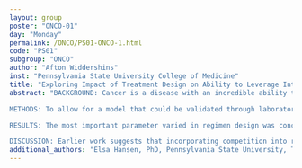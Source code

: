 ```yaml
---
layout: group
poster: "ONCO-01"
day: "Monday"
permalink: /ONCO/PS01-ONCO-1.html
code: "PS01"
subgroup: "ONCO"
author: "Afton Widdershins"
inst: "Pennsylvania State University College of Medicine"
title: "Exploring Impact of Treatment Design on Ability to Leverage Intratumor Competition and Control Multiply Resistant Populations."
abstract: "BACKGROUND: Cancer is a disease with an incredible ability to adapt when exposed to clinical treatment. This evolution of resistance presents a real challenge to the long-term success of treatments like targeted therapies. Taking into account tumor evolutionary dynamics like inter-clonal competition could provide insight to how to design therapies to best utilize the drugs that are already available to clinicians.

METHODS: To allow for a model that could be validated through laboratory work, we worked with an ordinary differential equation (ODE) system of an in vitro cell population approximating a heterogeneous tumor. The ODE system is composed of four individual cell populations that respond to two drugs, with one cell population being fully susceptible, one being fully resistant, and the other two populations being resistant to one or the other drug. Competition and growth are modeled through the logistic growth term, while cell death is based on each drug’s concentration. Three different regimen categories were simulated using MATLAB – alternation, combination, and sequential. In order to explore fully explore different regimen designs, drug concentration was varied in all of the regimens, while the ratio between the two drugs was varied in the combination regimen settings and the frequency of alternation was varied in the alternation settings. The population parameters of total initial cell burden and the ratios between susceptible and various resistant populations were also varied to explore patient impact on regimen effectiveness. A regimen’s ability to control a population was defined as how long it could maintain the population below a chosen threshold less than the carrying capacity of the system. The regimens were then analyzed for their ability to control both the fully resistant population and the total population and compared to the control achieved by minimal and maximal competition scenarios established by previous work.

RESULTS: The most important parameter varied in regimen design was concentration, as alternation and combination regimens with the same total concentration achieved grossly similar population control. In terms of the impact of alternation frequency, daily and weekly alternation had similar control of the fully resistant population and total population. Longer frequency alternations, like monthly, achieved better fully resistant control but had worse total population control. 

DISCUSSION: Earlier work suggests that incorporating competition into regimen design could extend control of a tumor population, though the similarities between the performance of different regimens suggests that maintaining a certain level of competition is more important than the method used to manage the population. However, this resemblance may be attributable to the simplicity of the model and the lack of consideration of consequences like toxicity for each regimen or of tumor abilities like mutation. Future work would include analysis to see if inclusion of more complex pharmacokinetics or more complex cell behaviors significantly change these results."
additional_authors: "Elsa Hansen, PhD, Pennsylvania State University, The Huck Institutes; Andrew Read, PhD, Pennsylvania State University, The Huck Institutes; Raymond Hohl, MD-PhD, Pennsylvania State University College of Medicine, Department of Pharmacology"
---
```

